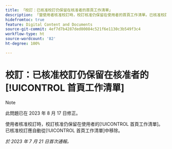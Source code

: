 ```yaml
---
title: 「校訂：已核准校訂仍保留在核准者的首頁工作清單」
description: 「當使用者核准校訂時，校訂核准仍保留在使用者的首頁工作清單。已核准校訂應自動從首頁工作清單中移除。」
hidefromtoc: true
feature: Digital Content and Documents
source-git-commit: 4ef7d7b4287ded00084c521f6e1130c3b549f3c4
workflow-type: ht
source-wordcount: '82'
ht-degree: 100%

---
```



# 校訂：已核准校訂仍保留在核准者的[!UICONTROL 首頁工作清單]

<!--WF and WFP TOCs-->

>[!NOTE]
>
>此問題已在 2023 年 8 月 17 日修正。

使用者核准校訂時，校訂核准仍保留在使用者的[!UICONTROL 首頁工作清單]。已核准校訂應自動從[!UICONTROL 首頁工作清單]中移除。

_於 2023 年 7 月 21 日首次通報。_

